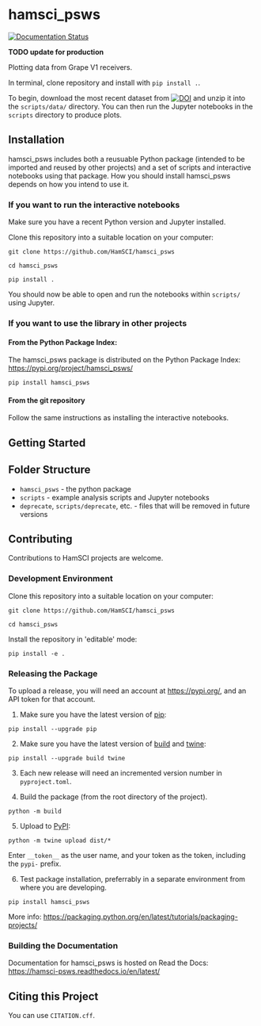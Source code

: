 # hamsci_psws

[![Documentation Status](https://readthedocs.org/projects/hamsci-psws-test/badge/?version=latest)](https://hamsci-psws-test.readthedocs.io/en/latest/?badge=latest)

**TODO update for production**


Plotting data from Grape V1 receivers.

In terminal, clone repository and install with `pip install .`.

To begin, download the most recent dataset from [![DOI](https://zenodo.org/badge/DOI/10.5281/zenodo.6622112.svg)](https://doi.org/10.5281/zenodo.6622111) and unzip it into the `scripts/data/` directory. You can then run the Jupyter notebooks in the `scripts` directory to produce plots. 


## Installation

hamsci_psws includes both a reusuable Python package (intended to be imported and reused by other projects) and a set of scripts and interactive notebooks using that package. How you should install hamsci_psws depends on how you intend to use it.

### If you want to run the interactive notebooks

Make sure you have a recent Python version and Jupyter installed.

Clone this repository into a suitable location on your computer:

`git clone https://github.com/HamSCI/hamsci_psws`

`cd hamsci_psws`

`pip install .`

You should now be able to open and run the notebooks within `scripts/` using Jupyter.

### If you want to use the library in other projects

#### From the Python Package Index:

The hamsci_psws package is distributed on the Python Package Index: https://pypi.org/project/hamsci_psws/

`pip install hamsci_psws`

#### From the git repository

Follow the same instructions as installing the interactive notebooks.


## Getting Started


## Folder Structure

- `hamsci_psws` -  the python package
- `scripts` - example analysis scripts and Jupyter notebooks
- `deprecate`, `scripts/deprecate`, etc. - files that will be removed in future versions


## Contributing

Contributions to HamSCI projects are welcome.

### Development Environment

Clone this repository into a suitable location on your computer:

`git clone https://github.com/HamSCI/hamsci_psws`

`cd hamsci_psws`

Install the repository in 'editable' mode:

`pip install -e .`

### Releasing the Package

To upload a release, you will need an account at https://pypi.org/, and an API token for that account.

1. Make sure you have the latest version of [pip](https://pip.pypa.io/en/stable/):

`pip install --upgrade pip`

2. Make sure you have the latest version of [build](https://pypa-build.readthedocs.io/en/stable/index.html) and [twine](https://twine.readthedocs.io/en/latest/):

`pip install --upgrade build twine`

3. Each new release will need an incremented version number in `pyproject.toml`.

4. Build the package (from the root directory of the project).

`python -m build`

5. Upload to [PyPI](https://pypi.org/):

`python -m twine upload dist/*`

Enter `__token__` as the user name, and your token as the token, including the `pypi-` prefix.

6. Test package installation, preferrably in a separate environment from where you are developing.

`pip install hamsci_psws`

More info: https://packaging.python.org/en/latest/tutorials/packaging-projects/

### Building the Documentation

Documentation for hamsci_psws is hosted on Read the Docs: https://hamsci-psws.readthedocs.io/en/latest/


## Citing this Project

You can use `CITATION.cff`.
